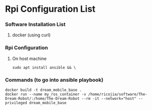 # Rpi Configuration List

### Software Installation List
1. docker (using curl)

### Rpi Configuration
1. On host machine
    ```
    sudo apt install ansible && \

    ```

### Commands (to go into ansible playbook)
```
docker build -t dream_mobile_base .
docker run --name my_ros_container -v /home/ricojia/software/The-Dream-Robot/:/home/The-Dream-Robot --rm -it --network="host" --privileged dream_mobile_base
```
